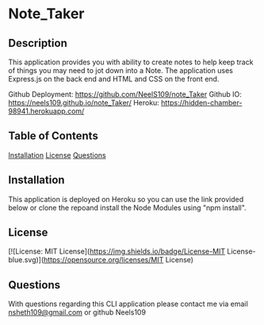 # Note_Taker

## Description 
  This application provides you with ability to create notes to help keep track of things you may need to jot down into a Note. The application uses Express.js on the back end and HTML and CSS on the front end. 

Github Deployment: https://github.com/NeelS109/note_Taker
Github IO: https://neels109.github.io/note_Taker/
Heroku: https://hidden-chamber-98941.herokuapp.com/
## Table of Contents 
  [Installation](#installation)
  [License](#license)
  [Questions](#questions)

## Installation
  This application is deployed on Heroku so you can use the link provided below or clone the repoand install the Node Modules using "npm install". 
  
## License
[![License: MIT License](https://img.shields.io/badge/License-MIT License-blue.svg)](https://opensource.org/licenses/MIT License)

## Questions
  With questions regarding this CLI application please contact me via email nsheth109@gmail.com or github Neels109

